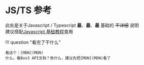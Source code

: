 # JS/TS 参考
此处是关于Javascript / Typescript **最**、**最**、**最** 基础的 ~~不详细~~ 说明  
建议搭配[Javascript 基础教程](../learn/js/index.md)食用

!!! question "看完了干什么"

    看这个：[MDN](MDN)  
    什么，看Box3 API文档？急什么，建议先把[MDN](MDN)看了


[MDN]: https://developer.mozilla.org/zh-CN/docs/Web/JavaScript/Reference